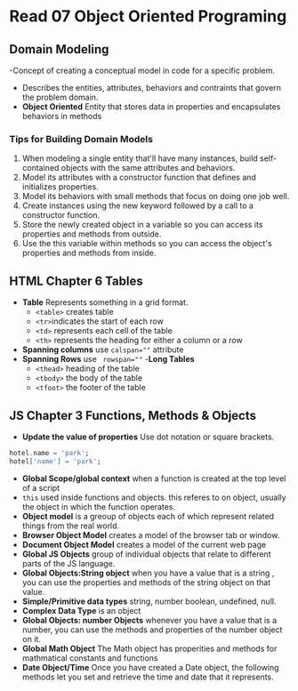 # Read 07 Object Oriented Programing

## Domain Modeling

-Concept of creating a conceptual model in code for a specific problem.
  - Describes the entities, attributes, behaviors and contraints that govern the problem domain.
  - **Object Oriented** Entity that stores data in properties and encapsulates behaviors in methods

### Tips for Building Domain Models

1. When modeling a single entity that'll have many instances, build self-contained objects with the same attributes and behaviors.
2. Model its attributes with a constructor function that defines and initializes properties.
3. Model its behaviors with small methods that focus on doing one job well.
4. Create instances using the new keyword followed by a call to a constructor function.
5. Store the newly created object in a variable so you can access its properties and methods from outside.
6. Use the this variable within methods so you can access the object's properties and methods from inside.

## HTML Chapter 6 Tables

- **Table** Represents something in a grid format.
  - `<table>` creates table
  - `<tr>`indicates the start of each row
  - `<td>` represents each cell of the table
  - `<th>` represents the heading for either a column or a row
- **Spanning columns** use `calspan=""` attribute
- **Spanning Rows** use ` rowspan=""`
-**Long Tables**
  - `<thead>` heading of the table
  - `<tbody>` the body of the table
  - `<tfoot>` the footer of the table

## JS Chapter 3 Functions, Methods & Objects

- **Update the value of properties** Use dot notation or square brackets.

```ex
hotel.name = 'park';
hotel['name'] = 'park';
```

- **Global Scope/global context** when a function is created at the top level of a script
- `this` used inside functions and objects. this referes to on object, usually the object in which the function operates.
- **Object model** is a greoup of objects each of which represent related things from the real world.
- **Browser Object Model** creates a model of the browser tab or window.
- **Document Object Model** creates a model of the current web page
- **Global JS Objects** group of individual objects that relate to different parts of the JS language.
- **Global Objects:String object** when you have a value that is a string , you can use the properties and methods of the string object on that value.
- **Simple/Primitive data types** string, number boolean, undefined, null.
- **Complex Data Type** is an object
- **Global Objects: number Objects** whenever you have a value that is a number, you can use the methods and properties of the number object on it.
- **Global Math Object** The Math object has properities and methods for mathmatical constants and functions
- **Date Object/Time** Once you have created a Date object, the following methods let you set and retrieve the time and date that it represents.

